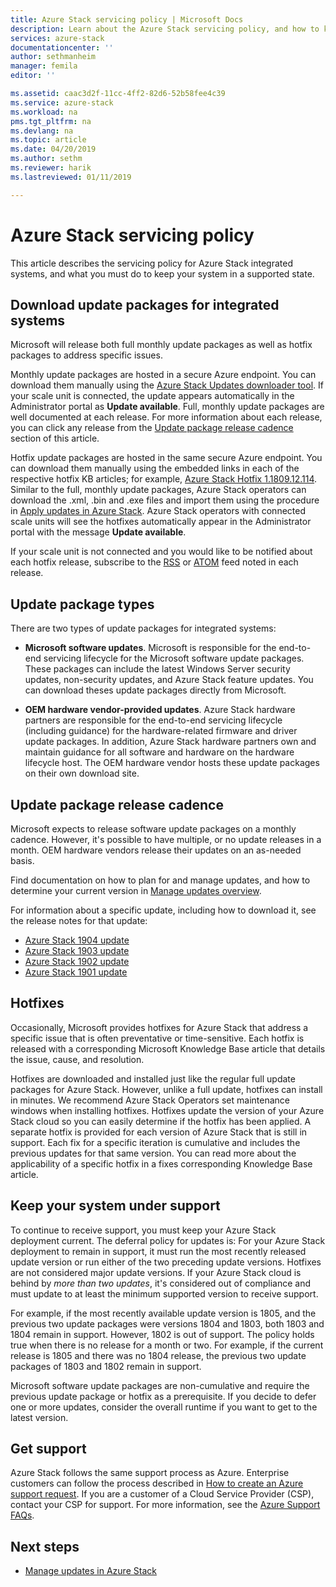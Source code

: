 ```yaml
---
title: Azure Stack servicing policy | Microsoft Docs
description: Learn about the Azure Stack servicing policy, and how to keep an integrated system in a supported state.
services: azure-stack
documentationcenter: ''
author: sethmanheim
manager: femila
editor: ''

ms.assetid: caac3d2f-11cc-4ff2-82d6-52b58fee4c39
ms.service: azure-stack
ms.workload: na
pms.tgt_pltfrm: na
ms.devlang: na
ms.topic: article
ms.date: 04/20/2019
ms.author: sethm
ms.reviewer: harik
ms.lastreviewed: 01/11/2019

---
```

# Azure Stack servicing policy

This article describes the servicing policy for Azure Stack integrated systems, and what you must do to keep your system in a supported state.

## Download update packages for integrated systems

Microsoft will release both full monthly update packages as well as hotfix packages to address specific issues.

Monthly update packages are hosted in a secure Azure endpoint. You can download them manually using the [Azure Stack Updates downloader tool](https://aka.ms/azurestackupdatedownload). If your scale unit is connected, the update appears automatically in the Administrator portal as **Update available**. Full, monthly update packages are well documented at each release. For more information about each release, you can click any release from the [Update package release cadence](#update-package-release-cadence) section of this article.

Hotfix update packages are hosted in the same secure Azure endpoint. You can download them manually using the embedded links in each of the respective hotfix KB articles; for example, [Azure Stack Hotfix 1.1809.12.114](https://support.microsoft.com/help/4481548/azure-stack-hotfix-1-1809-12-114). Similar to the full, monthly update packages, Azure Stack operators can download the .xml, .bin and .exe files and import them using the procedure in [Apply updates in Azure Stack](azure-stack-apply-updates.md). Azure Stack operators with connected scale units will see the hotfixes automatically appear in the Administrator portal with the message **Update available**.

If your scale unit is not connected and you would like to be notified about each hotfix release, subscribe to the [RSS](https://support.microsoft.com/app/content/api/content/feeds/sap/en-us/32d322a8-acae-202d-e9a9-7371dccf381b/rss) or [ATOM](https://support.microsoft.com/app/content/api/content/feeds/sap/en-us/32d322a8-acae-202d-e9a9-7371dccf381b/atom) feed noted in each release.  

## Update package types

There are two types of update packages for integrated systems:

- **Microsoft software updates**. Microsoft is responsible for the end-to-end servicing lifecycle for the Microsoft software update packages. These packages can include the latest Windows Server security updates, non-security updates, and Azure Stack feature updates. You can download theses update packages directly from Microsoft.

- **OEM hardware vendor-provided updates**. Azure Stack hardware partners are responsible for the end-to-end servicing lifecycle (including guidance) for the hardware-related firmware and driver update packages. In addition, Azure Stack hardware partners own and maintain guidance for all software and hardware on the hardware lifecycle host. The OEM hardware vendor hosts these update packages on their own download site.

## Update package release cadence

Microsoft expects to release software update packages on a monthly cadence. However, it's possible to have multiple, or no update releases in a month. OEM hardware vendors release their updates on an as-needed basis.

Find documentation on how to plan for and manage updates, and how to determine your current version in [Manage updates overview](azure-stack-updates.md).

For information about a specific update, including how to download it, see the release notes for that update:

- [Azure Stack 1904 update](azure-stack-release-notes-1904.md)
- [Azure Stack 1903 update](azure-stack-update-1903.md)
- [Azure Stack 1902 update](azure-stack-update-1902.md)
- [Azure Stack 1901 update](azure-stack-update-1901.md)

## Hotfixes

Occasionally, Microsoft provides hotfixes for Azure Stack that address a specific issue that is often preventative or time-sensitive.  Each hotfix is released with a corresponding Microsoft Knowledge Base article that details the issue, cause, and resolution.

Hotfixes are downloaded and installed just like the regular full update packages for Azure Stack. However, unlike a full update, hotfixes can install in minutes. We recommend Azure Stack Operators set maintenance windows when installing hotfixes. Hotfixes update the version of your Azure Stack cloud so you can easily determine if the hotfix has been applied. A separate hotfix is provided for each version of Azure Stack that is still in support. Each fix for a specific iteration is cumulative and includes the previous updates for that same version. You can read more about the applicability of a specific hotfix in a fixes corresponding Knowledge Base article.  

## Keep your system under support

To continue to receive support, you must keep your Azure Stack deployment current. The deferral policy for updates is: For your Azure Stack deployment to remain in support, it must run the most recently released update version or run either of the two preceding update versions. Hotfixes are not considered major update versions. If your Azure Stack cloud is behind by *more than two updates*, it's considered out of compliance and must update to at least the minimum supported version to receive support.

For example, if the most recently available update version is 1805, and the previous two update packages were versions 1804 and 1803, both 1803 and 1804 remain in support. However, 1802 is out of support. The policy holds true when there is no release for a month or two. For example, if the current release is 1805 and there was no 1804 release, the previous two update packages of 1803 and 1802 remain in support.

Microsoft software update packages are non-cumulative and require the previous update package or hotfix as a prerequisite. If you decide to defer one or more updates, consider the overall runtime if you want to get  to the latest version.

## Get support

Azure Stack follows the same support process as Azure. Enterprise customers can follow the process described in [How to create an Azure support request](/azure/azure-supportability/how-to-create-azure-support-request). If you are a customer of a Cloud Service Provider (CSP), contact your CSP for support.  For more information, see the [Azure Support FAQs](https://azure.microsoft.com/support/faq/).

## Next steps

- [Manage updates in Azure Stack](azure-stack-updates.md)